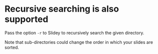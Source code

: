 # Recursive searching is also supported

Pass the option `-r` to Slidey to recursively search the given directory.

Note that sub-directories could change the order in which your slides are sorted.

